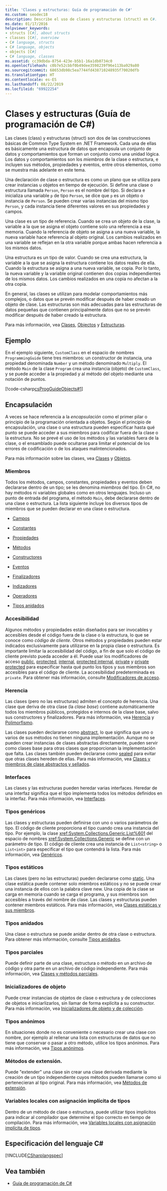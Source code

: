 ```yaml
---
title: 'Clases y estructuras: Guía de programación de C#'
ms.custom: seodec18
description: Describe el uso de clases y estructuras (struct) en C#.
ms.date: 01/17/2016
helpviewer_keywords:
- structs [C#], about structs
- classes [C#], overview
- C# language, structs
- C# language, objects
- objects [C#]
- C# language, classes
ms.assetid: cc39dbda-8754-423e-b5b1-16a1db0734c0
ms.openlocfilehash: c0b7e52cbbf0b49dee3598239f96e113ba929a80
ms.sourcegitcommit: 68653db98c5ea7744fd438710248935f70020dfb
ms.translationtype: HT
ms.contentlocale: es-ES
ms.lasthandoff: 08/22/2019
ms.locfileid: "69922254"
---
```

# <a name="classes-and-structs-c-programming-guide"></a>Clases y estructuras (Guía de programación de C#)
Las clases (class) y estructuras (struct) son dos de las construcciones básicas de Common Type System en .NET Framework. Cada una de ellas es básicamente una estructura de datos que encapsula un conjunto de datos y comportamientos que forman un conjunto como una unidad lógica. Los datos y comportamientos son los *miembros* de la clase o estructura, e incluyen sus métodos, propiedades y eventos, entre otros elementos, como se muestra más adelante en este tema.  
  
 Una declaración de clase o estructura es como un plano que se utiliza para crear instancias u objetos en tiempo de ejecución. Si define una clase o estructura llamada `Person`, `Person` es el nombre del tipo. Si declara e inicializa una variable `p` de tipo `Person`, se dice que `p` es un objeto o instancia de `Person`. Se pueden crear varias instancias del mismo tipo `Person`, y cada instancia tiene diferentes valores en sus propiedades y campos.  
  
 Una clase es un tipo de referencia. Cuando se crea un objeto de la clase, la variable a la que se asigna el objeto contiene solo una referencia a esa memoria. Cuando la referencia de objeto se asigna a una nueva variable, la nueva variable hace referencia al objeto original. Los cambios realizados en una variable se reflejan en la otra variable porque ambas hacen referencia a los mismos datos.  
  
 Una estructura es un tipo de valor. Cuando se crea una estructura, la variable a la que se asigna la estructura contiene los datos reales de ella. Cuando la estructura se asigna a una nueva variable, se copia. Por lo tanto, la nueva variable y la variable original contienen dos copias independientes de los mismos datos. Los cambios realizados en una copia no afectan a la otra copia.  
  
 En general, las clases se utilizan para modelar comportamientos más complejos, o datos que se prevén modificar después de haber creado un objeto de clase. Las estructuras son más adecuadas para las estructuras de datos pequeñas que contienen principalmente datos que no se prevén modificar después de haber creado la estructura.  
  
 Para más información, vea [Clases](./classes.md), [Objectos](./objects.md) y [Estructuras](./structs.md).  
  
## <a name="example"></a>Ejemplo  
 En el ejemplo siguiente, `CustomClass` en el espacio de nombres `ProgrammingGuide` tiene tres miembros: un constructor de instancia, una propiedad denominada `Number` y un método denominado `Multiply`. El método `Main` de la clase `Program` crea una instancia (objeto) de `CustomClass`, y se puede acceder a la propiedad y al método del objeto mediante una notación de puntos.
  
 [!code-csharp[csProgGuideObjects#1](../../../../samples/snippets/csharp/programming-guide/classes-and-structs/class1.cs#1)]  
  
## <a name="encapsulation"></a>Encapsulación  
 A veces se hace referencia a la *encapsulación* como el primer pilar o principio de la programación orientada a objetos. Según el principio de encapsulación, una clase o una estructura pueden especificar hasta qué punto se puede acceder a sus miembros para codificar fuera de la clase o la estructura. No se prevé el uso de los métodos y las variables fuera de la clase, o el ensamblado puede ocultarse para limitar el potencial de los errores de codificación o de los ataques malintencionados.  
  
 Para más información sobre las clases, vea [Clases](./classes.md) y [Objetos](./objects.md).  
  
### <a name="members"></a>Miembros  
 Todos los métodos, campos, constantes, propiedades y eventos deben declararse dentro de un tipo; se les denomina *miembros* del tipo. En C#, no hay métodos ni variables globales como en otros lenguajes. Incluso un punto de entrada del programa, el método `Main`, debe declararse dentro de una clase o estructura. La lista siguiente incluye los diversos tipos de miembros que se pueden declarar en una clase o estructura.  
  
- [Campos](./fields.md)  
  
- [Constantes](./constants.md)  
  
- [Propiedades](./properties.md)  
  
- [Métodos](./methods.md)  
  
- [Constructores](./constructors.md)  
  
- [Eventos](../events/index.md)  
  
- [Finalizadores](./destructors.md)  
  
- [Indizadores](../indexers/index.md)  
  
- [Operadores](../../language-reference/operators/index.md)  
  
- [Tipos anidados](./nested-types.md)  
  
### <a name="accessibility"></a>Accesibilidad  
 Algunos métodos y propiedades están diseñados para ser invocables y accesibles desde el código fuera de la clase o la estructura, lo que se conoce como *código de cliente*. Otros métodos y propiedades pueden estar indicados exclusivamente para utilizarse en la propia clase o estructura. Es importante limitar la accesibilidad del código, a fin de que solo el código de cliente previsto pueda acceder a él. Puede usar los modificadores de acceso [public](../../language-reference/keywords/public.md), [protected](../../language-reference/keywords/protected.md), [internal](../../language-reference/keywords/internal.md), [protected internal](../../language-reference/keywords/protected-internal.md), [private](../../language-reference/keywords/private.md) y [private protected](../../language-reference/keywords/private-protected.md) para especificar hasta qué punto los tipos y sus miembros son accesibles para el código de cliente. La accesibilidad predeterminada es `private`. Para obtener más información, consulte [Modificadores de acceso](./access-modifiers.md).  
  
### <a name="inheritance"></a>Herencia  
 Las clases (pero no las estructuras) admiten el concepto de herencia. Una clase que deriva de otra clase (la *clase base*) contiene automáticamente todos los miembros públicos, protegidos e internos de la clase base, salvo sus constructores y finalizadores. Para más información, vea [Herencia](./inheritance.md) y [Polimorfismo](./polymorphism.md).  
  
 Las clases pueden declararse como [abstract](../../language-reference/keywords/abstract.md), lo que significa que uno o varios de sus métodos no tienen ninguna implementación. Aunque no se pueden crear instancias de clases abstractas directamente, pueden servir como clases base para otras clases que proporcionan la implementación que falta. Las clases también pueden declararse como [sealed](../../language-reference/keywords/sealed.md) para evitar que otras clases hereden de ellas. Para más información, vea [Clases y miembros de clase abstractos y sellados](./abstract-and-sealed-classes-and-class-members.md).  
  
### <a name="interfaces"></a>Interfaces  
 Las clases y las estructuras pueden heredar varias interfaces. Heredar de una interfaz significa que el tipo implementa todos los métodos definidos en la interfaz. Para más información, vea [Interfaces](../interfaces/index.md).  
  
### <a name="generic-types"></a>Tipos genéricos  
 Las clases y estructuras pueden definirse con uno o varios parámetros de tipo. El código de cliente proporciona el tipo cuando crea una instancia del tipo. Por ejemplo, la clase <xref:System.Collections.Generic.List%601> del espacio de nombres <xref:System.Collections.Generic> se define con un parámetro de tipo. El código de cliente crea una instancia de `List<string>` o `List<int>` para especificar el tipo que contendrá la lista. Para más información, vea [Genéricos](../generics/index.md).  
  
### <a name="static-types"></a>Tipos estáticos  
 Las clases (pero no las estructuras) pueden declararse como [static](../../language-reference/keywords/static.md). Una clase estática puede contener solo miembros estáticos y no se puede crear una instancia de ellos con la palabra clave new. Una copia de la clase se carga en memoria cuando se carga el programa, y sus miembros son accesibles a través del nombre de clase. Las clases y estructuras pueden contener miembros estáticos. Para más información, vea [Clases estáticas y sus miembros](./static-classes-and-static-class-members.md).  
  
### <a name="nested-types"></a>Tipos anidados  
 Una clase o estructura se puede anidar dentro de otra clase o estructura. Para obtener más información, consulte [Tipos anidados](./nested-types.md).  
  
### <a name="partial-types"></a>Tipos parciales  
 Puede definir parte de una clase, estructura o método en un archivo de código y otra parte en un archivo de código independiente. Para más información, vea [Clases y métodos parciales](./partial-classes-and-methods.md).  
  
### <a name="object-initializers"></a>Inicializadores de objeto  
 Puede crear instancias de objetos de clase o estructura y de colecciones de objetos e iniciarlizarlos, sin llamar de forma explícita a su constructor. Para más información, vea [Inicializadores de objeto y de colección](./object-and-collection-initializers.md).  
  
### <a name="anonymous-types"></a>Tipos anónimos  
 En situaciones donde no es conveniente o necesario crear una clase con nombre, por ejemplo al rellenar una lista con estructuras de datos que no tiene que conservar o pasar a otro método, utilice los tipos anónimos. Para más información, vea [Tipos anónimos](./anonymous-types.md).  
  
### <a name="extension-methods"></a>Métodos de extensión.  
 Puede "extender" una clase sin crear una clase derivada mediante la creación de un tipo independiente cuyos métodos pueden llamarse como si pertenecieran al tipo original. Para más información, vea [Métodos de extensión](./extension-methods.md).  
  
### <a name="implicitly-typed-local-variables"></a>Variables locales con asignación implícita de tipos  
 Dentro de un método de clase o estructura, puede utilizar tipos implícitos para indicar al compilador que determine el tipo correcto en tiempo de compilación. Para más información, vea [Variables locales con asignación implícita de tipos](./implicitly-typed-local-variables.md).  
  
## <a name="c-language-specification"></a>Especificación del lenguaje C#  
 [!INCLUDE[CSharplangspec](~/includes/csharplangspec-md.md)]  
  
## <a name="see-also"></a>Vea también

- [Guía de programación de C#](../index.md)
